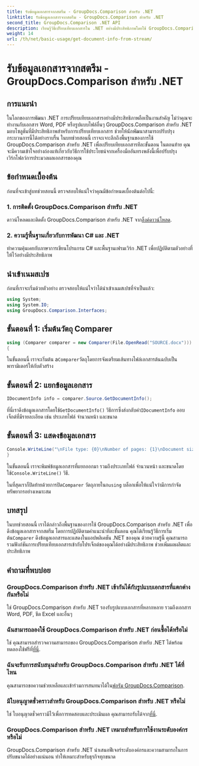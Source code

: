 ```yaml
---
title: รับข้อมูลเอกสารจากสตรีม - GroupDocs.Comparison สำหรับ .NET
linktitle: รับข้อมูลเอกสารจากสตรีม - GroupDocs.Comparison สำหรับ .NET
second_title: GroupDocs.Comparison .NET API
description: เรียนรู้วิธีเปรียบเทียบเอกสารใน .NET อย่างมีประสิทธิภาพโดยใช้ GroupDocs.Comparison ซึ่งปรับปรุงเวิร์กโฟลว์การประมวลผลเอกสารของคุณได้อย่างราบรื่น
weight: 14
url: /th/net/basic-usage/get-document-info-from-stream/
---
```


# รับข้อมูลเอกสารจากสตรีม - GroupDocs.Comparison สำหรับ .NET

## การแนะนำ
ในโลกของการพัฒนา .NET การเปรียบเทียบเอกสารอย่างมีประสิทธิภาพถือเป็นงานสำคัญ ไม่ว่าคุณจะทำงานกับเอกสาร Word, PDF หรือรูปแบบไฟล์อื่นๆ GroupDocs.Comparison สำหรับ .NET มอบโซลูชันที่มีประสิทธิภาพสำหรับการเปรียบเทียบเอกสาร ช่วยให้นักพัฒนาสามารถปรับปรุงกระบวนการนี้ได้อย่างราบรื่น ในบทช่วยสอนนี้ เราจะเจาะลึกถึงพื้นฐานของการใช้ GroupDocs.Comparison สำหรับ .NET เพื่อเปรียบเทียบเอกสารทีละขั้นตอน ในตอนท้าย คุณจะมีความเข้าใจอย่างถ่องแท้เกี่ยวกับวิธีการใช้ประโยชน์จากเครื่องมืออันทรงพลังนี้เพื่อปรับปรุงเวิร์กโฟลว์การประมวลผลเอกสารของคุณ
## ข้อกำหนดเบื้องต้น
ก่อนที่จะเข้าสู่บทช่วยสอนนี้ ตรวจสอบให้แน่ใจว่าคุณมีข้อกำหนดเบื้องต้นต่อไปนี้:
### 1. การติดตั้ง GroupDocs.Comparison สำหรับ .NET
 ดาวน์โหลดและติดตั้ง GroupDocs.Comparison สำหรับ .NET จาก[ลิ้งค์ดาวน์โหลด](https://releases.groupdocs.com/comparison/net/).
### 2. ความรู้พื้นฐานเกี่ยวกับการพัฒนา C# และ .NET
ทำความคุ้นเคยกับภาษาการเขียนโปรแกรม C# และพื้นฐานเฟรมเวิร์ก .NET เพื่อปฏิบัติตามตัวอย่างที่ให้ไว้อย่างมีประสิทธิภาพ

## นำเข้าเนมสเปซ
ก่อนที่เราจะเริ่มด้วยตัวอย่าง ตรวจสอบให้แน่ใจว่าได้นำเข้าเนมสเปซที่จำเป็นแล้ว:
```csharp
using System;
using System.IO;
using GroupDocs.Comparison.Interfaces;
```

## ขั้นตอนที่ 1: เริ่มต้นวัตถุ Comparer
```csharp
using (Comparer comparer = new Comparer(File.OpenRead("SOURCE.docx")))
{
```
 ในขั้นตอนนี้ เราจะเริ่มต้น a`Comparer`วัตถุโดยการจัดเตรียมเส้นทางไฟล์เอกสารต้นฉบับเป็นพารามิเตอร์ให้กับตัวสร้าง
## ขั้นตอนที่ 2: แยกข้อมูลเอกสาร
```csharp
IDocumentInfo info = comparer.Source.GetDocumentInfo();
```
 ที่นี่เราดึงข้อมูลเอกสารโดยใช้`GetDocumentInfo()` วิธีการซึ่งส่งกลับค่า`IDocumentInfo` ออบเจ็กต์ที่มีรายละเอียด เช่น ประเภทไฟล์ จำนวนหน้า และขนาด
## ขั้นตอนที่ 3: แสดงข้อมูลเอกสาร
```csharp
Console.WriteLine("\nFile type: {0}\nNumber of pages: {1}\nDocument size: {2} bytes", info.FileType, info.PageCount, info.Size);
}
```
 ในขั้นตอนนี้ เราจะพิมพ์ข้อมูลเอกสารที่แยกออกมา รวมถึงประเภทไฟล์ จำนวนหน้า และขนาดโดยใช้`Console.WriteLine()` วิธี.

 ในที่สุดเราก็ปิดท้ายด้วยการปิด`Comparer` วัตถุภายในก`using` บล็อกเพื่อให้แน่ใจว่ามีการกำจัดทรัพยากรอย่างเหมาะสม

## บทสรุป
 ในบทช่วยสอนนี้ เราได้กล่าวถึงพื้นฐานของการใช้ GroupDocs.Comparison สำหรับ .NET เพื่อดึงข้อมูลเอกสารจากสตรีม โดยการปฏิบัติตามคำแนะนำทีละขั้นตอน คุณได้เรียนรู้วิธีการเริ่มต้น`Comparer` ดึงข้อมูลเอกสารและแสดงในแอปพลิเคชัน .NET ของคุณ ด้วยความรู้นี้ คุณสามารถรวมฟังก์ชันการเปรียบเทียบเอกสารเข้ากับโปรเจ็กต์ของคุณได้อย่างมีประสิทธิภาพ ช่วยเพิ่มผลผลิตและประสิทธิภาพ
## คำถามที่พบบ่อย
### GroupDocs.Comparison สำหรับ .NET เข้ากันได้กับรูปแบบเอกสารที่แตกต่างกันหรือไม่
ใช่ GroupDocs.Comparison สำหรับ .NET รองรับรูปแบบเอกสารที่หลากหลาย รวมถึงเอกสาร Word, PDF, ชีต Excel และอื่นๆ
### ฉันสามารถลองใช้ GroupDocs.Comparison สำหรับ .NET ก่อนซื้อได้หรือไม่
 ใช่ คุณสามารถสำรวจความสามารถของ GroupDocs.Comparison สำหรับ .NET ได้พร้อมทดลองใช้ฟรีที่[ที่นี่](https://releases.groupdocs.com/).
### ฉันจะรับการสนับสนุนสำหรับ GroupDocs.Comparison สำหรับ .NET ได้ที่ไหน
 คุณสามารถขอความช่วยเหลือและเข้าร่วมการสนทนาได้ใน[ฟอรัม GroupDocs.Comparison](https://forum.groupdocs.com/c/comparison/12).
### มีใบอนุญาตชั่วคราวสำหรับ GroupDocs.Comparison สำหรับ .NET หรือไม่
 ใช่ ใบอนุญาตชั่วคราวมีไว้เพื่อการทดสอบและประเมินผล คุณสามารถรับได้จาก[ที่นี่](https://purchase.groupdocs.com/temporary-license/).
### GroupDocs.Comparison สำหรับ .NET เหมาะสำหรับการใช้งานระดับองค์กรหรือไม่
GroupDocs.Comparison สำหรับ .NET นำเสนอฟีเจอร์ระดับองค์กรและความสามารถในการปรับขนาดได้อย่างแน่นอน ทำให้เหมาะสำหรับธุรกิจทุกขนาด